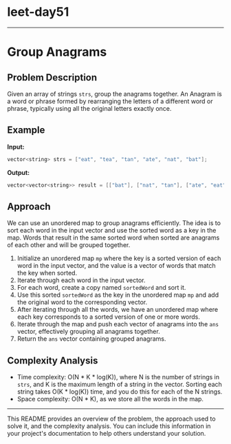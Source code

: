 # leet-day51
---

# Group Anagrams

## Problem Description

Given an array of strings `strs`, group the anagrams together. An Anagram is a word or phrase formed by rearranging the letters of a different word or phrase, typically using all the original letters exactly once.

## Example

**Input:**

```cpp
vector<string> strs = ["eat", "tea", "tan", "ate", "nat", "bat"];
```

**Output:**

```cpp
vector<vector<string>> result = [["bat"], ["nat", "tan"], ["ate", "eat", "tea"]];
```

## Approach

We can use an unordered map to group anagrams efficiently. The idea is to sort each word in the input vector and use the sorted word as a key in the map. Words that result in the same sorted word when sorted are anagrams of each other and will be grouped together.

1. Initialize an unordered map `mp` where the key is a sorted version of each word in the input vector, and the value is a vector of words that match the key when sorted.
2. Iterate through each word in the input vector.
3. For each word, create a copy named `sortedWord` and sort it.
4. Use this sorted `sortedWord` as the key in the unordered map `mp` and add the original word to the corresponding vector.
5. After iterating through all the words, we have an unordered map where each key corresponds to a sorted version of one or more words.
6. Iterate through the map and push each vector of anagrams into the `ans` vector, effectively grouping all anagrams together.
7. Return the `ans` vector containing grouped anagrams.

## Complexity Analysis

- Time complexity: O(N * K * log(K)), where N is the number of strings in `strs`, and K is the maximum length of a string in the vector. Sorting each string takes O(K * log(K)) time, and you do this for each of the N strings.
- Space complexity: O(N * K), as we store all the words in the map.

---

This README provides an overview of the problem, the approach used to solve it, and the complexity analysis. You can include this information in your project's documentation to help others understand your solution.
